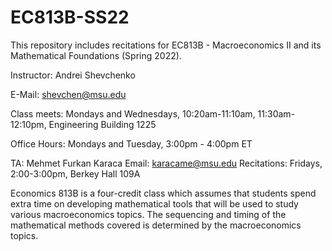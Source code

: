 # EC813B-SS22
This repository includes recitations for EC813B - Macroeconomics II and its Mathematical Foundations (Spring 2022).

Instructor: Andrei Shevchenko

E-Mail: shevchen@msu.edu

Class meets: Mondays and Wednesdays, 10:20am-11:10am, 11:30am-12:10pm, Engineering Building 1225 

Office Hours: Mondays and Tuesday, 3:00pm - 4:00pm ET

TA: Mehmet Furkan Karaca
Email: karacame@msu.edu
Recitations: Fridays, 2:00-3:00pm, Berkey Hall 109A

Economics 813B is a four-credit class which assumes that students spend extra time on developing mathematical tools that will be used to study various macroeconomics topics. The sequencing and timing of the mathematical methods covered is determined by the macroeconomics topics.
